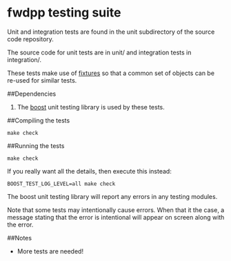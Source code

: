 # fwdpp testing suite

Unit and integration tests are found in the unit subdirectory of the source code repository.

The source code for unit tests are in unit/ and integration tests in integration/.

These tests make use of
[fixtures](http://www.boost.org/doc/libs/1_60_0/libs/test/doc/html/boost_test/tests_organization/fixtures/case.html) so
that a common set of objects can be re-used for similar tests.

##Dependencies

1. The [boost](http://boost.org) unit testing library is used by these tests. 

##Compiling the tests

~~~
make check
~~~

##Running the tests

~~~~
make check
~~~~

If you really want all the details, then execute this instead:

~~~
BOOST_TEST_LOG_LEVEL=all make check
~~~

The boost unit testing library will report any errors in any testing modules.

Note that some tests may intentionally cause errors.  When that it the case, a message stating that the error is intentional will appear on screen along with the error.

##Notes

* More tests are needed!
